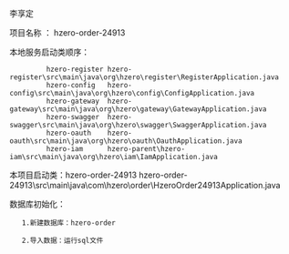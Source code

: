 李享定

项目名称 ： hzero-order-24913

本地服务启动类顺序：

             hzero-register hzero-register\src\main\java\org\hzero\register\RegisterApplication.java
             hzero-config   hzero-config\src\main\java\org\hzero\config\ConfigApplication.java
             hzero-gateway  hzero-gateway\src\main\java\org\hzero\gateway\GatewayApplication.java
             hzero-swagger  hzero-swagger\src\main\java\org\hzero\swagger\SwaggerApplication.java
             hzero-oauth    hzero-oauth\src\main\java\org\hzero\oauth\OauthApplication.java
             hzero-iam      hzero-parent\hzero-iam\src\main\java\org\hzero\iam\IamApplication.java
             
本项目启动类：hzero-order-24913 hzero-order-24913\src\main\java\com\hzero\order\HzeroOrder24913Application.java

数据库初始化： 

       1.新建数据库：hzero-order
       
       2.导入数据：运行sql文件
